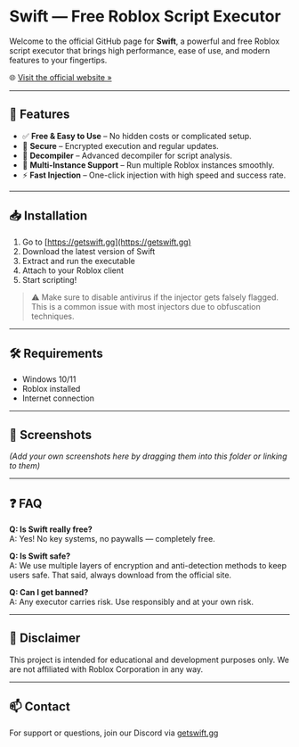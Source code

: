 # Swift — Free Roblox Script Executor

Welcome to the official GitHub page for **Swift**, a powerful and free Roblox script executor that brings high performance, ease of use, and modern features to your fingertips.

🌐 [Visit the official website »](https://getswift.gg/)

---

## 🚀 Features

- ✅ **Free & Easy to Use** – No hidden costs or complicated setup.
- 🔐 **Secure** – Encrypted execution and regular updates.
- 🧠 **Decompiler** – Advanced decompiler for script analysis.
- 🧩 **Multi-Instance Support** – Run multiple Roblox instances smoothly.
- ⚡ **Fast Injection** – One-click injection with high speed and success rate.

---

## 📥 Installation

1. Go to [https://getswift.gg](https://getswift.gg)
2. Download the latest version of Swift
3. Extract and run the executable
4. Attach to your Roblox client
5. Start scripting!

> ⚠️ Make sure to disable antivirus if the injector gets falsely flagged. This is a common issue with most injectors due to obfuscation techniques.

---

## 🛠 Requirements

- Windows 10/11
- Roblox installed
- Internet connection

---

## 📸 Screenshots

*(Add your own screenshots here by dragging them into this folder or linking to them)*

---

## ❓ FAQ

**Q: Is Swift really free?**  
A: Yes! No key systems, no paywalls — completely free.

**Q: Is Swift safe?**  
A: We use multiple layers of encryption and anti-detection methods to keep users safe. That said, always download from the official site.

**Q: Can I get banned?**  
A: Any executor carries risk. Use responsibly and at your own risk.

---

## 🧠 Disclaimer

This project is intended for educational and development purposes only. We are not affiliated with Roblox Corporation in any way.

---

## 📫 Contact

For support or questions, join our Discord via [getswift.gg](https://getswift.gg)

